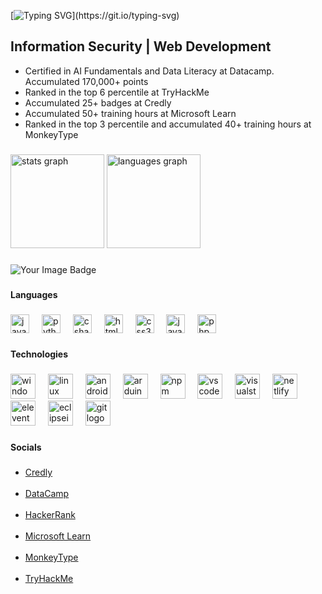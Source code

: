 [![Typing SVG](https://readme-typing-svg.herokuapp.com?font=Noto+Sans+Display+&weight=600&size=30&duration=6000&pause=1000&color=F71313&width=435&height=55&lines=%3EHi%2C+I+am+Godsent!_)](https://git.io/typing-svg)

<h2 align="left">Information Security | Web Development</h2>
<ul>
  <li>Certified in AI Fundamentals and Data Literacy at Datacamp. Accumulated 170,000+ points</li>
  <li>Ranked in the top 6 percentile at TryHackMe</li>
  <li>Accumulated 25+ badges at Credly</li>
  <li>Accumulated 50+ training hours at Microsoft Learn</li>
  <li>Ranked in the top 3 percentile and accumulated 40+ training hours at MonkeyType</li>
</ul>

###

<div align="left">
  <img src="https://github-readme-stats.vercel.app/api?username=godsentsalvaloza&hide_title=false&hide_rank=false&show_icons=true&include_all_commits=true&count_private=true&disable_animations=false&theme=dracula&locale=en&hide_border=false" height="150" alt="stats graph"  />
  <img src="https://github-readme-stats.vercel.app/api/top-langs?username=godsentsalvaloza&locale=en&hide_title=false&layout=compact&card_width=320&langs_count=6&theme=dracula&hide_border=false" height="150" alt="languages graph"  />
</div>

###

<img src="https://tryhackme-badges.s3.amazonaws.com/Sentryyyy.png" alt="Your Image Badge" />

###

<h4 align="left">Languages</h4>

###

<div align="left">
  <img src="https://cdn.jsdelivr.net/gh/devicons/devicon/icons/javascript/javascript-original.svg" height="30" alt="javascript logo"  />
  <img width="12" />
  <img src="https://cdn.jsdelivr.net/gh/devicons/devicon/icons/python/python-original.svg" height="30" alt="python logo"  />
  <img width="12" />
  <img src="https://cdn.jsdelivr.net/gh/devicons/devicon/icons/csharp/csharp-original.svg" height="30" alt="csharp logo"  />
  <img width="12" />
  <img src="https://cdn.jsdelivr.net/gh/devicons/devicon/icons/html5/html5-original.svg" height="30" alt="html5 logo"  />
  <img width="12" />
  <img src="https://cdn.jsdelivr.net/gh/devicons/devicon/icons/css3/css3-original.svg" height="30" alt="css3 logo"  />
  <img width="12" />
  <img src="https://cdn.jsdelivr.net/gh/devicons/devicon/icons/java/java-original.svg" height="30" alt="java logo"  />
  <img width="12" />
  <img src="https://cdn.jsdelivr.net/gh/devicons/devicon/icons/php/php-original.svg" height="30" alt="php logo"  />
</div>

###

<h4 align="left">Technologies</h4>

###

<div align="left">
  <img src="https://cdn.jsdelivr.net/gh/devicons/devicon/icons/windows8/windows8-original.svg" height="40" alt="windows8 logo"  />
  <img width="12" />
  <img src="https://cdn.jsdelivr.net/gh/devicons/devicon/icons/linux/linux-original.svg" height="40" alt="linux logo"  />
  <img width="12" />
  <img src="https://cdn.simpleicons.org/android/3DDC84" height="40" alt="android logo"  />
  <img width="12" />
  <img src="https://skillicons.dev/icons?i=arduino" height="40" alt="arduino logo"  />
  <img width="12" />
  <img src="https://cdn.jsdelivr.net/gh/devicons/devicon/icons/npm/npm-original-wordmark.svg" height="40" alt="npm logo"  />
  <img width="12" />
  <img src="https://cdn.jsdelivr.net/gh/devicons/devicon/icons/vscode/vscode-original.svg" height="40" alt="vscode logo"  />
  <img width="12" />
  <img src="https://cdn.jsdelivr.net/gh/devicons/devicon/icons/visualstudio/visualstudio-plain.svg" height="40" alt="visualstudio logo"  />
  <img width="12" />
  <img src="https://cdn.simpleicons.org/netlify/00C7B7" height="40" alt="netlify logo"  />
  <img width="12" />
  <img src="https://cdn.jsdelivr.net/gh/devicons/devicon/icons/eleventy/eleventy-original.svg" height="40" alt="eleventy logo"  />
  <img width="12" />
  <img src="https://skillicons.dev/icons?i=eclipse" height="40" alt="eclipseide logo"  />
  <img width="12" />
  <img src="https://cdn.simpleicons.org/git/F05032" height="40" alt="git logo"  />
</div>

###

<h4 align="left">Socials</h4>

###

<div align="left">
  <ul>
        <li><a href="https://www.credly.com/users/godsentsalvaloza/">Credly</a></li>
        <br>
        <li><a href="https://www.datacamp.com/portfolio/sentryy">DataCamp</a></li>
        <br>
        <li><a href="https://www.hackerrank.com/profile/sentryy">HackerRank</a></li>
        <br>
        <li><a href="https://learn.microsoft.com/users/godsentry/">Microsoft Learn</a></li>
        <br>
        <li><a href="https://monkeytype.com/profile/sentryy">MonkeyType</a></li>
        <br>
        <li><a href="https://tryhackme.com/r/p/Sentryyyy">TryHackMe</a></li>
    </ul>
</div>

###
